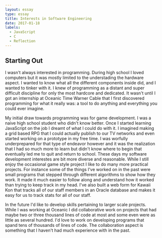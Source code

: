 ```yaml
---
layout: essay
type: essay
title: Interests in Software Engineering
date: 2017-01-18
labels:
  - JavaScript
  - C
  - Reflection
---
```


## Starting Out

I wasn't always interested in programming. During high school I loved computers but it was mostly limited to the understading the hardware aspect. I wanted to know what all the different components inside did, and I wanted to tinker with it. I knew of programming as a distant and super difficult discipline for only the most hardcore and dedicated. It wasn't until I got an internship at Oceanic Time Warner Cable that I first discovered programming for what it really was: a tool to do anything and everything you could ever imagine.

My initial draw towards programming was for game development. I was a naive high school student who didn't know better. Once I started learning JavaScript on the job I dreamt of what I could do with it. I imagined making a grid based RPG that I could actually publish to our TV networks and even started working on a prototype in my free time. I was worfully underprepared for that type of endeavor however and it was the realization that I had so much more to learn but didn't know where to begin that eventually led me to quit and return to school. These days my software development interestes are bit more diverse and reasonable. While I still enjoy the occasional game style project I like to do many more practical projects. For instance some of the things I've worked on in the past were small programs that stepped through different algorithms to show how they work. It made it much easier to follow along and understand how it worked than trying to keep track in my head. I've also built a web form for Kawaii Kon that tracks all of our staff members in an Oracle database and makes it easy for us to track stats for all of our staff.

In the future I'd like to develop skills pertaining to larger scale projects. While I was working at Oceanic I did collaborative work on projects that had maybe two or three thousand lines of code at most and some even were as little as several hundred. I'd love to work on developing programs that spand tens of thousands of lines of code. The collaboration aspect is something that I haven't had much experience with in the past.
